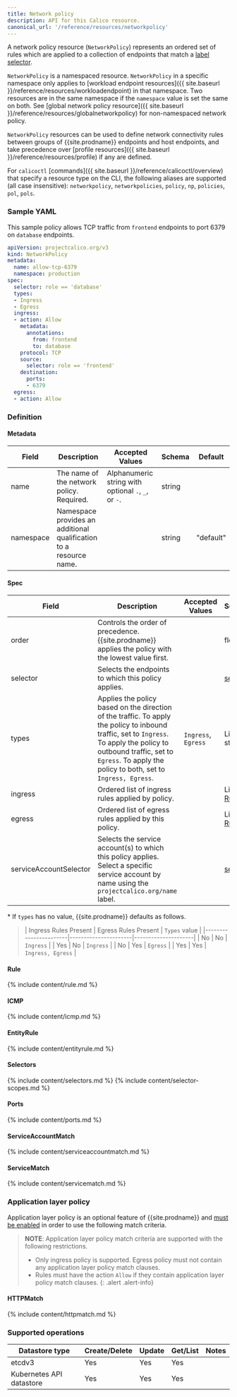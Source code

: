 ```yaml
---
title: Network policy
description: API for this Calico resource.
canonical_url: '/reference/resources/networkpolicy'
---
```


A network policy resource (`NetworkPolicy`) represents an ordered set of rules which are applied
to a collection of endpoints that match a [label selector](#selectors).

`NetworkPolicy` is a namespaced resource. `NetworkPolicy` in a specific namespace
only applies to [workload endpoint resources]({{ site.baseurl }}/reference/resources/workloadendpoint)
in that namespace. Two resources are in the same namespace if the `namespace`
value is set the same on both.
See [global network policy resource]({{ site.baseurl }}/reference/resources/globalnetworkpolicy) for non-namespaced network policy.

`NetworkPolicy` resources can be used to define network connectivity rules between groups of {{site.prodname}} endpoints and host endpoints, and
take precedence over [profile resources]({{ site.baseurl }}/reference/resources/profile) if any are defined.

For `calicoctl` [commands]({{ site.baseurl }}/reference/calicoctl/overview) that specify a resource type on the CLI, the following
aliases are supported (all case insensitive): `networkpolicy`, `networkpolicies`, `policy`, `np`, `policies`, `pol`, `pols`.

### Sample YAML

This sample policy allows TCP traffic from `frontend` endpoints to port 6379 on
`database` endpoints.

```yaml
apiVersion: projectcalico.org/v3
kind: NetworkPolicy
metadata:
  name: allow-tcp-6379
  namespace: production
spec:
  selector: role == 'database'
  types:
  - Ingress
  - Egress
  ingress:
  - action: Allow
    metadata:
      annotations:
        from: frontend
        to: database
    protocol: TCP
    source:
      selector: role == 'frontend'
    destination:
      ports:
      - 6379
  egress:
  - action: Allow
```

### Definition

#### Metadata

| Field     | Description                                                        | Accepted Values                                     | Schema | Default   |
|-----------|--------------------------------------------------------------------|-----------------------------------------------------|--------|-----------|
| name      | The name of the network policy. Required.                          | Alphanumeric string with optional `.`, `_`, or `-`. | string |           |
| namespace | Namespace provides an additional qualification to a resource name. |                                                     | string | "default" |


#### Spec

| Field    | Description                                                                                         | Accepted Values | Schema                | Default |
|----------|-----------------------------------------------------------------------------------------------------|-----------------|-----------------------|---------|
| order    | Controls the order of precedence. {{site.prodname}} applies the policy with the lowest value first. |                 | float                 |         |
| selector | Selects the endpoints to which this policy applies.                                                 |                 | [selector](#selectors) | all()   |
| types    | Applies the policy based on the direction of the traffic. To apply the policy to inbound traffic, set to `Ingress`. To apply the policy to outbound traffic, set to `Egress`. To apply the policy to both, set to `Ingress, Egress`. | `Ingress`, `Egress` | List of strings | Depends on presence of ingress/egress rules\* |
| ingress  | Ordered list of ingress rules applied by policy.                                                    |                 | List of [Rule](#rule) |         |
| egress   | Ordered list of egress rules applied by this policy.                                                |                 | List of [Rule](#rule) |         |
| serviceAccountSelector | Selects the service account(s) to which this policy applies. Select a specific service account by name using the `projectcalico.org/name` label.  |                 | [selector](#selectors) | all()   |

\* If `types` has no value, {{site.prodname}} defaults as follows.

>| Ingress Rules Present | Egress Rules Present | `Types` value       |
 |-----------------------|----------------------|---------------------|
 | No                    | No                   | `Ingress`           |
 | Yes                   | No                   | `Ingress`           |
 | No                    | Yes                  | `Egress`            |
 | Yes                   | Yes                  | `Ingress, Egress`   |


#### Rule

{% include content/rule.md %}

#### ICMP

{% include content/icmp.md %}

#### EntityRule

{% include content/entityrule.md %}

#### Selectors

{% include content/selectors.md %}
{% include content/selector-scopes.md %}

#### Ports

{% include content/ports.md %}

#### ServiceAccountMatch

{% include content/serviceaccountmatch.md %}

#### ServiceMatch 

{% include content/servicematch.md %}

### Application layer policy

Application layer policy is an optional feature of {{site.prodname}} and
[must be enabled]({{site.baseurl}}/security/app-layer-policy)
in order to use the following match criteria.

> **NOTE**: Application layer policy match criteria are supported with the following restrictions.
>  * Only ingress policy is supported. Egress policy must not contain any application layer policy match clauses.
>  * Rules must have the action `Allow` if they contain application layer policy match clauses.
{: .alert .alert-info}

#### HTTPMatch

{% include content/httpmatch.md %}

### Supported operations

| Datastore type           | Create/Delete | Update | Get/List | Notes
|--------------------------|---------------|--------|----------|------
| etcdv3                   | Yes           | Yes    | Yes      |
| Kubernetes API datastore | Yes           | Yes    | Yes      |
